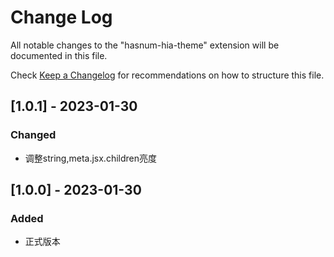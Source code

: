 # Change Log

All notable changes to the "hasnum-hia-theme" extension will be documented in this file.

Check [Keep a Changelog](http://keepachangelog.com/) for recommendations on how to structure this file.

## [1.0.1] - 2023-01-30
### Changed
- 调整string,meta.jsx.children亮度

## [1.0.0] - 2023-01-30
### Added
- 正式版本

